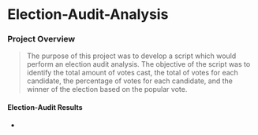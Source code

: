 # Election-Audit-Analysis
### Project Overview

>The purpose of this project was to develop a script which would perform an election audit analysis. The objective of the script was to identify the total amount of votes cast, the total of votes for each candidate, the percentage of votes for each candidate, and the winner of the election based on the popular vote.

#### Election-Audit Results 
*
